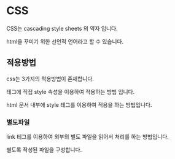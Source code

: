 # CSS
CSS는 cascading style sheets 의 약자 입니다.

html을 꾸미기 위한 선언적 언어라고 할 수 있습니다.


## 적용방법
css는 3가지의 적용방법이 존재합니다.

테그에 직접 style 속성을 이용하여 적용하는 방법 입니다.

html 문서 내부에 style 테그를 이용하여 적용을 하는 방법입니다.

### 별도파일
link 테그를 이용하여 외부의 별도 파일을 읽어서 처리를 하는 방법입니다.

별도록 작성된 파일을 구성합니다.


